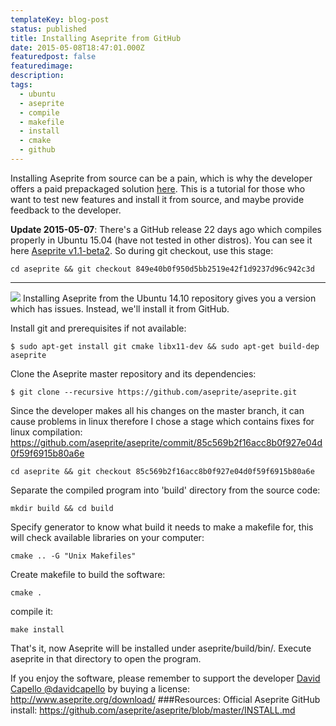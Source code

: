 ```yaml
---
templateKey: blog-post
status: published
title: Installing Aseprite from GitHub
date: 2015-05-08T18:47:01.000Z
featuredpost: false
featuredimage: 
description:
tags:
  - ubuntu
  - aseprite
  - compile
  - makefile
  - install
  - cmake
  - github
---
```

Installing Aseprite from source can be a pain, which is why the developer offers a paid prepackaged solution [here](http://www.aseprite.org/download/). This is a tutorial for those who want to test new features and install it from source, and maybe provide feedback to the developer.


**Update 2015-05-07**: There's a GitHub release 22 days ago which compiles properly in Ubuntu 15.04 (have not tested in other distros). You can see it here [Aseprite v1.1-beta2](https://github.com/aseprite/aseprite/commit/849e40b0f950d5bb2519e42f1d9237d96c942c3d).
So during git checkout, use this stage:
```
cd aseprite && git checkout 849e40b0f950d5bb2519e42f1d9237d96c942c3d
```
---
![](/content/images/2015/05/snapshot2.png)
Installing Aseprite from the Ubuntu 14.10 repository gives you a version which has issues. Instead, we'll install it from GitHub.

Install git and prerequisites if not available:
```
$ sudo apt-get install git cmake libx11-dev && sudo apt-get build-dep aseprite
```
Clone the Aseprite master repository and its dependencies:
```
$ git clone --recursive https://github.com/aseprite/aseprite.git
```
Since the developer makes all his changes on the master branch, it can cause problems in linux therefore I chose a stage which contains fixes for linux compilation:
https://github.com/aseprite/aseprite/commit/85c569b2f16acc8b0f927e04d0f59f6915b80a6e
```
cd aseprite && git checkout 85c569b2f16acc8b0f927e04d0f59f6915b80a6e
```
Separate the compiled program into 'build' directory from the source code:
```
mkdir build && cd build
```
Specify generator to know what build it needs to make a makefile for, this will check available libraries on your computer:
```
cmake .. -G "Unix Makefiles"
```
Create makefile to build the software:
```
cmake .
```
compile it:
```
make install
```
That's it, now Aseprite will be installed under aseprite/build/bin/. Execute aseprite in that directory to open the program.

If you enjoy the software, please remember to support the developer [David Capello @davidcapello](https://twitter.com/davidcapello) by buying a license:
http://www.aseprite.org/download/
###Resources:
Official Aseprite GitHub install: https://github.com/aseprite/aseprite/blob/master/INSTALL.md